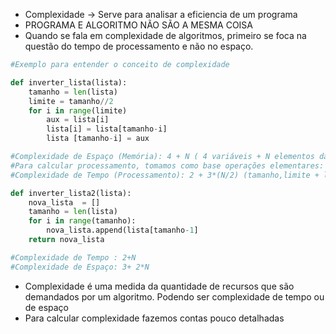 - Complexidade → Serve para analisar a eficiencia de um programa
- PROGRAMA E ALGORITMO NÃO SÃO A MESMA COISA
- Quando se fala em complexidade de algoritmos, primeiro se foca na questão do tempo de processamento e não no espaço.

```python
#Exemplo para entender o conceito de complexidade

def inverter_lista(lista):
	tamanho = len(lista)
	limite = tamanho//2
	for i in range(limite)
		aux = lista[i]
		lista[i] = lista[tamanho-i]
		lista [tamanho-i] = aux

#Complexidade de Espaço (Memória): 4 + N ( 4 variáveis + N elementos da lista)
#Para calcular processamento, tomamos como base operações elementares:
#Complexidade de Tempo (Processamento): 2 + 3*(N/2) (tamanho,limite + linhas do for)

def inverter_lista2(lista):
	nova_lista  = []
	tamanho = len(lista)
	for i in range(tamanho):
		nova_lista.append(lista[tamanho-1]
	return nova_lista

#Complexidade de Tempo : 2+N
#Complexidade de Espaço: 3+ 2*N
```

- Complexidade é uma medida da quantidade de recursos que são demandados por um algoritmo. Podendo ser complexidade de tempo ou de espaço
- Para calcular complexidade fazemos contas pouco detalhadas